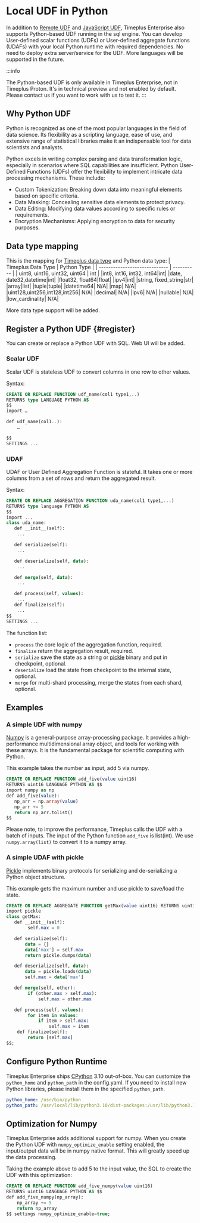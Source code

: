 # Local UDF in Python

In addition to [Remote UDF](/remote-udf) and [JavaScript UDF](/js-udf), Timeplus Enterprise also supports Python-based UDF running in the sql engine. You can develop User-defined scalar functions (UDFs) or User-defined aggregate functions (UDAFs) with your local Python runtime with required dependencies. No need to deploy extra server/service for the UDF. More languages will be supported in the future.

:::info

The Python-based UDF is only available in Timeplus Enterprise, not in Timeplus Proton. It's in technical preview and not enabled by default. Please contact us if you want to work with us to test it.
:::

## Why Python UDF
Python is recognized as one of the most popular languages in the field of data science. Its flexibility as a scripting language, ease of use, and extensive range of statistical libraries make it an indispensable tool for data scientists and analysts.

Python excels in writing complex parsing and data transformation logic, especially in scenarios where SQL capabilities are insufficient. Python User-Defined Functions (UDFs) offer the flexibility to implement intricate data processing mechanisms. These include:

* Custom Tokenization: Breaking down data into meaningful elements based on specific criteria.
* Data Masking: Concealing sensitive data elements to protect privacy.
* Data Editing: Modifying data values according to specific rules or requirements.
* Encryption Mechanisms: Applying encryption to data for security purposes.

## Data type mapping

This is the mapping for [Timeplus data type](/datatypes) and Python data type:
| Timeplus Data Type                      | Python Type   |
| ----------------------------- | ---------- |
| uint8, uint16, uint32, uint64               | int    |
|int8, int16, int32, int64|int|
|date, date32,datetime|int|
|float32, float64|float|
|ipv4|int|
|string, fixed_string|str|
|array|list|
|tuple|tuple|
|datetime64| N/A|
|map| N/A|
|uint128,uint256,int128,int256| N/A|
|decimal| N/A|
|ipv6| N/A|
|nullable| N/A|
|low_cardinality| N/A|

More data type support will be added.

## Register a Python UDF {#register}

You can create or replace a Python UDF with SQL. Web UI will be added.

### Scalar UDF
Scalar UDF is stateless UDF to convert columns in one row to other values.

Syntax:
```sql
CREATE OR REPLACE FUNCTION udf_name(col1 type1,..)
RETURNS type LANGUAGE PYTHON AS
$$
import …

def udf_name(col1..):
    …

$$
SETTINGS ...
```

### UDAF
UDAF or User Defined Aggregation Function is stateful. It takes one or more columns from a set of rows and return the aggregated result.

Syntax:
```sql
CREATE OR REPLACE AGGREGATION FUNCTION uda_name(col1 type1,...)
RETURNS type language PYTHON AS
$$
import ...
class uda_name:
   def __init__(self):
	...

   def serialize(self):
	...

   def deserialize(self, data):
	...

   def merge(self, data):
	...

   def process(self, values):
	...
   def finalize(self):
	...
$$
SETTINGS ...
```
The function list:
* `process` the core logic of the aggregation function, required.
* `finalize` return the aggregation result, required.
* `serialize` save the state as a string or [pickle](https://docs.python.org/3/library/pickle.html) binary and put in checkpoint, optional.
* `deserialize` load the state from checkpoint to the internal state, optional.
* `merge` for multi-shard processing, merge the states from each shard, optional.

## Examples

### A simple UDF with numpy
[Numpy](https://numpy.org/) is a general-purpose array-processing package. It provides a high-performance multidimensional array object, and tools for working with these arrays. It is the fundamental package for scientific computing with Python.

This example takes the number as input, add 5 via numpy.
```sql
CREATE OR REPLACE FUNCTION add_five(value uint16)
RETURNS uint16 LANGUAGE PYTHON AS $$
import numpy as np
def add_five(value):
   np_arr = np.array(value)
   np_arr += 5
   return np_arr.tolist()
$$
```

Please note, to improve the performance, Timeplus calls the UDF with a batch of inputs. The input of the Python function `add_five` is list(int). We use `numpy.array(list)` to convert it to a numpy array.

### A simple UDAF with pickle
[Pickle](https://docs.python.org/3/library/pickle.html) implements binary protocols for serializing and de-serializing a Python object structure.

This example gets the maximum number and use pickle to save/load the state.
```sql
CREATE OR REPLACE AGGREGATE FUNCTION getMax(value uint16) RETURNS uint16 LANGUAGE PYTHON AS $$
import pickle
class getMax:
   def __init__(self):
        self.max = 0

   def serialize(self):
       data = {}
       data['max'] = self.max
       return pickle.dumps(data)

   def deserialize(self, data):
       data = pickle.loads(data)
       self.max = data['max']

   def merge(self, other):
        if (other.max > self.max):
            self.max = other.max

   def process(self, values):
        for item in values:
            if item > self.max:
                self.max = item
    def finalize(self):
        return [self.max]
$$;
```

## Configure Python Runtime

Timeplus Enterprise ships [CPython](https://github.com/python/cpython) 3.10 out-of-box. You can customize the `python_home` and `python_path` in the config.yaml. If you need to install new Python libraries, please install them in the specified `python_path`.
```yaml
python_home: /usr/bin/python
python_path: /usr/local/lib/python3.10/dist-packages:/usr/lib/python3.10:/usr/lib/python3/dist-packages
```

## Optimization for Numpy
Timeplus Enterprise adds additional support for numpy. When you create the Python UDF with `numpy_optimize_enable` setting enabled, the input/output data will be in numpy native format. This will greatly speed up the data processing.

Taking the example above to add 5 to the input value, the SQL to create the UDF with this optimization:
```sql
CREATE OR REPLACE FUNCTION add_five_numpy(value uint16)
RETURNS uint16 LANGUAGE PYTHON AS $$
def add_five_numpy(np_array):
    np_array += 5
    return np_array
$$ settings numpy_optimize_enable=true;
```
